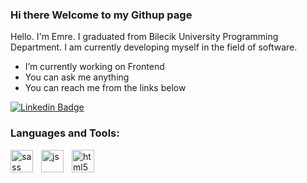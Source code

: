 ### Hi there  Welcome to my Githup page

Hello. I'm Emre. I graduated from Bilecik University Programming Department. 
I am currently developing myself in the field of software.


-  I’m currently working on Frontend
-  You can ask me anything
-  You can reach me from the links below


[![Linkedin Badge](https://img.shields.io/badge/LinkedIn-0077B5?style=for-the-badge&logo=linkedin&logoColor=white)](www.linkedin.com/in/yunusemreuslu16) 


### Languages and Tools:

<img align="left" alt="sass" width="36px" src="https://banner2.cleanpng.com/20180711/luz/kisspng-sass-style-sheet-language-cascading-style-sheets-l-sass-5b462192244b94.2444958315313227701487.jpg" style="padding-right:10px;">
<img align="left" alt="js" width="36px" src="https://toppng.com/uploads/preview/javascript-logo-number-angularjs-node-javascript-logo-11563241338go76tq0nxz.png" style="padding-right:10px;">
<img align="left" alt="html5" width="36px" src="https://cdn.icon-icons.com/icons2/1488/PNG/512/5352-html5_102567.png" style="padding-right:10px;">

